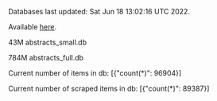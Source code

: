 Databases last updated: Sat Jun 18 13:02:16 UTC 2022. 

Available [here](https://github.com/cbeauhilton/ash-db/releases).


43M	abstracts_small.db

784M	abstracts_full.db

Current number of items in db:
[{"count(*)": 96904}]

Current number of scraped items in db:
[{"count(*)": 89387}]
